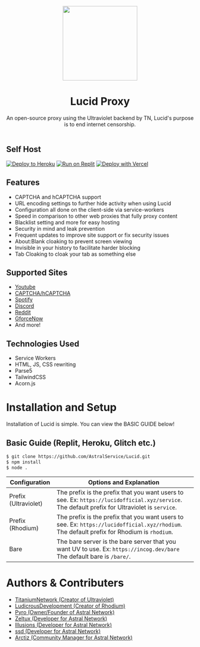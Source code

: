 <p align="center"><img src="https://cdn.discordapp.com/attachments/968592701006180392/970422495280758824/unknown.png" height="200">
</p>

<h1 align="center">Lucid Proxy</h1>

<p align="center">An open-source proxy using the Ultraviolet backend by TN, Lucid's purpose is to end internet censorship.<br><br></p>

## Self Host
[![Deploy to Heroku](https://raw.githubusercontent.com/BinBashBanana/deploy-buttons/master/buttons/remade/heroku.svg)](https://heroku.com/deploy/?template=https://github.com/AstralService/Lucid)
[![Run on Replit](https://raw.githubusercontent.com/BinBashBanana/deploy-buttons/master/buttons/remade/replit.svg)](https://replit.com/github/AstralService/Lucid)
[![Deploy with Vercel](https://vercel.com/button)](https://vercel.com/new/clone?repository-url=https://github.com/AstralService/Lucid)

## Features
- CAPTCHA and hCAPTCHA support
- URL encoding settings to further hide activity when using Lucid
- Configuration all done on the client-side via service-workers
- Speed in comparison to other web proxies that fully proxy content
- Blacklist setting and more for easy hosting
- Security in mind and leak prevention
- Frequent updates to improve site support or fix security issues
- About:Blank cloaking to prevent screen viewing
- Invisible in your history to facilitate harder blocking
- Tab Cloaking to cloak your tab as something else

## Supported Sites
- [Youtube](https://www.youtube.com)
- [CAPTCHA/hCAPTCHA](https://www.captcha.net)
- [Spotify](https://spotify.com)
- [Discord](https://discord.com)
- [Reddit](https://reddit.com)
- [GforceNow](https://www.nvidia.com/en-us/geforce-now/)
- And more!

## Technologies Used
- Service Workers
- HTML, JS, CSS rewriting
- Parse5
- TailwindCSS
- Acorn.js

# Installation and Setup

Installation of Lucid is simple. You can view the BASIC GUIDE below!

## Basic Guide (Replit, Heroku, Glitch etc.)

```sh
$ git clone https://github.com/AstralService/Lucid.git
$ npm install
$ node .
```

| Configuration | Options and Explanation |
| ------------- | ----------------------- |
| Prefix (Ultraviolet) | The prefix is the prefix that you want users to see. Ex: `https://lucidofficial.xyz/service`. The default prefix for Ultraviolet is `service`. |
| Prefix (Rhodium) | The prefix is the prefix that you want users to see. Ex: `https://lucidofficial.xyz/rhodium`. The default prefix for Rhodium is `rhodium`. |
| Bare   | The bare server is the bare server that you want UV to use. Ex: `https://incog.dev/bare` The default bare is `/bare/`. |

# Authors & Contributers

- [TitaniumNetwork (Creator of Ultraviolet)](https://github.com/titaniumnetwork-dev/Ultraviolet-Node)
- [LudicrousDevelopment (Creator of Rhodium)](https://github.com/LudicrousDevelopment/Rhodium)
- [Pyro (Owner/Founder of Astral Network)](https://github.com/pyroTM)
- [Zeltux (Developer for Astral Network)](https://github.com/ZeltuxDev)
- [Illusions (Developer for Astral Network)](https://github.com/illusionTBA)
- [ssd (Developer for Astral Network)](https://github.com/Avad3)
- [Arctiz (Community Manager for Astral Network)](https://github.com/Arctiz)
